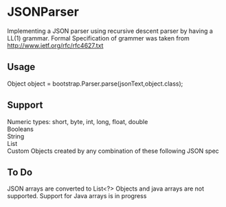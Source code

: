 # JSONParser
Implementing a JSON parser using recursive descent parser by having a LL(1) grammar.
Formal Specification of grammer was taken from http://www.ietf.org/rfc/rfc4627.txt

## Usage
Object object = bootstrap.Parser.parse(jsonText,object.class);

## Support
Numeric types: short, byte, int, long, float, double <br />
Booleans <br />
String <br />
List <br />
Custom Objects created by any combination of these following JSON spec

## To Do
JSON arrays are converted to List<?> Objects and java arrays are not supported.
Support for Java arrays is in progress
